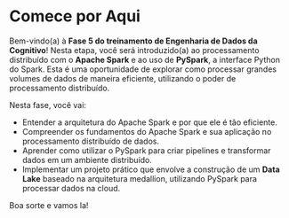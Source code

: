 # Comece por Aqui

Bem-vindo(a) à **Fase 5 do treinamento de Engenharia de Dados da Cognitivo**! Nesta etapa, você será introduzido(a) ao processamento distribuído com o **Apache Spark** e ao uso de **PySpark**, a interface Python do Spark. Esta é uma oportunidade de explorar como processar grandes volumes de dados de maneira eficiente, utilizando o poder de processamento distribuído.

Nesta fase, você vai:
- Entender a arquitetura do Apache Spark e por que ele é tão eficiente.
- Compreender os fundamentos do Apache Spark e sua aplicação no processamento distribuído de dados.
- Aprender como utilizar o PySpark para criar pipelines e transformar dados em um ambiente distribuído.
- Implementar um projeto prático que envolve a construção de um **Data Lake** baseado na arquitetura medallion, utilizando PySpark para processar dados na cloud.

Boa sorte e vamos la!